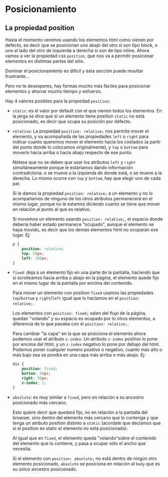 # Posicionamiento

## La propiedad position

Hasta el momento venimos usando los elementos html como vienen por defecto, es decir que se posicionan uno abajo del otro si son tipo block, o uno al lado del otro de izquierda a derecha si son de tipo inline. Ahora vamos a ver la propiedad css `position`, que nos va a permitir posicionar elementos en distintas partes del sitio.

Dominar el posicionamiento es difícil y esta sección puede resultar frustrante...

Pero no te desesperes, hay formas mucho más fáciles para posicionar elementos y ahorrar mucho tiempo y esfuerzo.

Hay 4 valores posibles para la propiedad `position`:

* `static`: es el valor por default con el que vienen todos los elementos. En la jerga se dice que si un elemento tiene position `static` no está posicionado, es decir que ocupa su posición por defecto.

* `relative`: La propiedad `position: relative;` nos permite mover el elemento, y va acompañada de las propiedades `left` o `right` para indicar cuanto queremos mover el elemento hacia los costados (a partir del punto donde lo colocamos originalmente), y `top` o `bottom` para moverlo hacia arriba o hacia abajo respecto de ese punto.

    Nótese que no se deben que usar los atributos `left` y `right` simultáneamente porque le estaríamos dando información contradictoria: o se mueve a la izquierda de donde está, o se mueve a la derecha. Lo mismo ocurre con `top` y `bottom`, hay que elegir uno de cada par.

    Si le damos la propiedad `position: relative;` a un elemento y no lo acompañamos de ninguno de los otros atributos permanecerá en el mismo lugar, porque no le estamos diciendo cuanto se tiene que mover en relación al punto al que es relativo.

    Si movemos un elemento usando `position: relative;`, el espacio donde debería haber estado permanece "ocupado", aunque el elemento se haya movido, es decir que los demás elementos html no ocuparán ese lugar. Ej:

    ```css
    p {
        position: relative;
        top: 50px;
        left: 100px;
    }
    ```

* `fixed`: deja a un elemento fijo en una parte de la pantalla, haciendo que si scrolleamos hacia arriba o abajo en la página, el elemento quede fijo en el mismo lugar de la pantalla por encima del contenido.

    Para mover un elemento con position `fixed` usamos las propiedades `top`/`bottom` y `right`/`left` igual que lo hacíamos en el `position: relative;`.

    Los elementos con `position: fixed;` salen del flujo de la página, quedan "volando" y su espacio es ocupado por lo otros elementos, a diferencia de lo que pasaba con el `position: relative;`.

    Para cambiar "la capa" en la que se posiciona el elemento ahora podemos usar el atributo `z-index`. Un atributo `z-index` positivo lo pone por encima del html, y un `z-index` negativo lo pone por debajo del html. Podemos poner cualquier numero positivo o negativo, cuanto más alto o más bajo sea se pondrá en una capa más arriba o más abajo. Ej:

    ```css
    div {
        position: fixed;
        bottom: 50px;
        right: 50px;
        z-index: 1;
    }
    ```

* `absolute`: es muy similar a `fixed`, pero en relación a su ancestro posicionado más cercano.

    Esto quiere decir que quedará fijo, no en relación a la pantalla del browser, sino dentro del elemento más cercano que lo contenga y que tenga un atributo position distinto a `static` (acordate que decíamos que si el position es static el elemento no está posicionado).

    Al igual que en `fixed`, el elemento queda "volando"sobre el contenido del elemento que lo contiene, y pasa a ocupar sólo el ancho que necesita.

    Si el elemento con `position: absolute;` no está dentro de ningún otro elemento posicionado, `absolute` se posiciona en relación al `body` que es su único ancestro posicionado.
